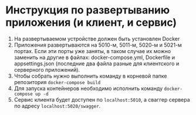 # Инструкция по развертыванию приложения (и клиент, и сервис)
1. На развертываемом устройстве должен быть установлен Docker
2. Приложения развертываются на 5010-м, 5011-м, 5020-м и 5021-м портах. Если эти порты уже заняты, в таком случае их можно заменить на другие в файлах: docker-compose.yml, Dockerfile и appsettings.json (последние два файла разные для клиентского и серверного приложений).
3. Чтобы собрать нужно выполнить команду в корневой папке репозитория ```docker-compose build```
4. Для запуска контейнеров необходимо исполнить команду ```docker-compose up -d```
5. Сервис клиента будет доступен по ```localhost:5010```, а сваггер сервера по адресу ```localhost:5020/swagger```.
